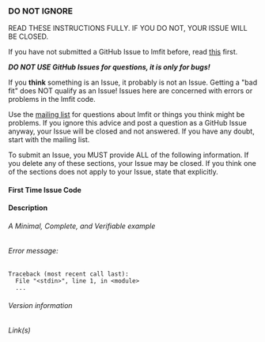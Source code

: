 ### DO NOT IGNORE ###

READ THESE INSTRUCTIONS FULLY. IF YOU DO NOT, YOUR ISSUE WILL BE CLOSED.

If you have not submitted a GitHub Issue to lmfit before, read
[this](https://github.com/lmfit/lmfit-py/blob/master/.github/CONTRIBUTING.md) first.

***DO NOT USE GitHub Issues for questions, it is only for bugs!***

If you **think** something is an Issue, it probably is not an Issue.
Getting a "bad fit" does NOT qualify as an Issue! Issues here are
concerned with errors or problems in the lmfit code.

Use the [mailing list](https://groups.google.com/group/lmfit-py) for
questions about lmfit or things you think might be problems. If you ignore
this advice and post a question as a GitHub Issue anyway, your Issue will
be closed and not answered. If you have any doubt, start with the mailing
list.

To submit an Issue, you MUST provide ALL of the following information. If
you delete any of these sections, your Issue may be closed. If you think one
of the sections does not apply to your Issue, state that explicitly.

#### First Time Issue Code
<!-- If this is your first Issue, you will write down the Secret Code for First Time Issues from the CONTRIBUTING.md file linked to above -->

#### Description
<!-- Provide a short description of the issue, describe the expected outcome, and give the actual result -->

###### A Minimal, Complete, and Verifiable example
<!-- see, for example, https://stackoverflow.com/help/mcve on how to do this -->

###### Error message:
<!-- If any, paste the *full* error message inside a code block (starting from line Traceback) -->

```
Traceback (most recent call last):
  File "<stdin>", line 1, in <module>
  ...
```

###### Version information
<!-- Generate version information with this command in the Python shell and copy the output here:
import sys, lmfit, numpy, scipy, asteval, uncertainties
print(f"Python: {sys.version}\n\nlmfit: {lmfit.__version__}, scipy: {scipy.__version__}, numpy: {numpy.__version__}"
      f", asteval: {asteval.__version__}, uncertainties: {uncertainties.__version__}")
-->

###### Link(s)
<!-- If you started a discussion on the lmfit mailing list or Stack Overflow, please provide the relevant link(s) -->
